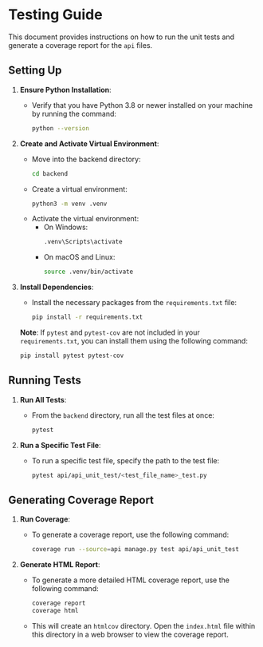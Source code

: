 # Testing Guide

This document provides instructions on how to run the unit tests and generate a coverage report for the `api` files.

## Setting Up

1. **Ensure Python Installation**:
   - Verify that you have Python 3.8 or newer installed on your machine by running the command: 
     ```bash
     python --version
     ```

2. **Create and Activate Virtual Environment**:
   - Move into the backend directory:
     ```bash
     cd backend
     ```
   - Create a virtual environment:
     ```bash
     python3 -m venv .venv
     ```
   - Activate the virtual environment:
     - On Windows:
       ```bash
       .venv\Scripts\activate
       ```
     - On macOS and Linux:
       ```bash
       source .venv/bin/activate
       ```

3. **Install Dependencies**:
   - Install the necessary packages from the `requirements.txt` file:
     ```bash
     pip install -r requirements.txt
     ```

    **Note**: If `pytest` and `pytest-cov` are not included in your `requirements.txt`, you can install them using the following command:
    ```bash
    pip install pytest pytest-cov
    ```

## Running Tests

1. **Run All Tests**:
   - From the `backend` directory, run all the test files at once:
     ```bash
     pytest 
     ```

2. **Run a Specific Test File**:
   - To run a specific test file, specify the path to the test file:
     ```bash
     pytest api/api_unit_test/<test_file_name>_test.py
     ```

## Generating Coverage Report

1. **Run Coverage**:
   - To generate a coverage report, use the following command:
     ```bash
     coverage run --source=api manage.py test api/api_unit_test
     ```

2. **Generate HTML Report**:
   - To generate a more detailed HTML coverage report, use the following command:
     ```bash
     coverage report
     coverage html
     ```
   - This will create an `htmlcov` directory. Open the `index.html` file within this directory in a web browser to view the coverage report.

